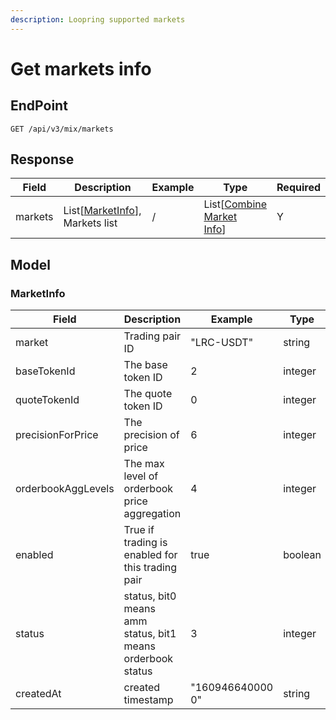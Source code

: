 ```yaml
---
description: Loopring supported markets
---
```


# Get markets info

## EndPoint

```
GET /api/v3/mix/markets
```



## Response

<table><thead><tr><th>Field</th><th>Description</th><th>Example</th><th data-hidden>Type</th><th data-hidden>Required</th></tr></thead><tbody><tr><td>markets</td><td>List[<a href="./#marketinfo">MarketInfo</a>], Markets list</td><td>/</td><td>List[<a href="https://docs.loopring.io/en/dex_apis/getMixedMarkets.html#CombineMarketInfo">Combine<br>Market<br>Info</a>]</td><td>Y</td></tr></tbody></table>



## Model

### **MarketInfo**



<table><thead><tr><th>Field</th><th>Description</th><th>Example</th><th data-hidden>Type</th><th data-hidden>Required</th></tr></thead><tbody><tr><td>market</td><td>Trading pair ID</td><td>"LRC-USDT"</td><td>string</td><td>Y</td></tr><tr><td>baseTokenId</td><td>The base token ID</td><td>2</td><td>integer</td><td>Y</td></tr><tr><td>quoteTokenId</td><td>The quote token ID</td><td>0</td><td>integer</td><td>Y</td></tr><tr><td>precisionForPrice</td><td>The precision of price</td><td>6</td><td>integer</td><td>Y</td></tr><tr><td>orderbookAggLevels</td><td>The max level of orderbook price aggregation</td><td>4</td><td>integer</td><td>Y</td></tr><tr><td>enabled</td><td>True if trading is enabled for this trading pair</td><td>true</td><td>boolean</td><td>Y</td></tr><tr><td>status</td><td>status, bit0 means amm status, bit1 means orderbook status</td><td>3</td><td>integer</td><td>Y</td></tr><tr><td>createdAt</td><td>created timestamp</td><td>"160946640000<br>0"</td><td>string</td><td>Y</td></tr></tbody></table>
